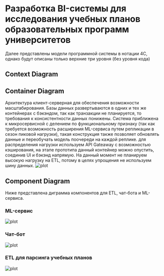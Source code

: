 # Разработка BI-системы для исследования учебных планов образовательных программ университетов
Далее представлены модели программной системы в нотации 4С, однако будут описаны только верхние три уровня (без уровня кода)

## Context Diagram


## Container Diagram
Архитектура клиент-серверная для обеспечения возможности масштабирования. Базы данных развертываются в одних и тех же контейнерах с бэкэндом, так как транзакции не планируется, то требования к консистентности данных понижены. Система приближена к микросервисной с делением по функциональному признаку (так как требуется возможность расширения ML-сервиса путем репликации в сезон пиковой нагрузки), такая конструкция также позволяет обновлять данные и переобучать модель поочереди на каждой реплике. для распределения нагрузки используем API Gateaway с возможностью кэширования, на этапе прототипа данный контейнер можно опустить, соединив UI и бэкэнд напрямую. На данный момент не планируем высокую нагрузку на ETL, потому в целях упрощения не используем шину данных.
![plot](https://github.com/yunas-x/Diploma/blob/Lab-Work-2/Lab%20Work%20%E2%84%962/docs/SSAD%202-2.png)

## Component Diagram
Ниже представлена диграмма компонентов для ETL, чат-бота и ML-сервиса.
### ML-сервис
![plot](https://github.com/yunas-x/Diploma/blob/Lab-Work-2/Lab%20Work%20%E2%84%962/docs/SSAD%202-3.png)
### Чат-бот
![plot](https://github.com/yunas-x/Diploma/blob/Lab-Work-2/Lab%20Work%20%E2%84%962/docs/SSAD%202-4.png)
### ETL для парсинга учебных планов
![plot](https://github.com/yunas-x/Diploma/blob/Lab-Work-2/Lab%20Work%20%E2%84%962/docs/SSAD%202-5.png)
